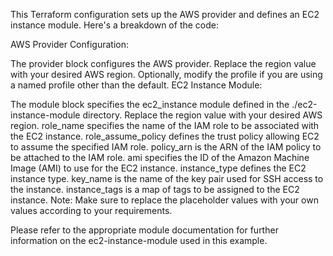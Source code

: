 This Terraform configuration sets up the AWS provider and defines an EC2 instance module. Here's a breakdown of the code:

AWS Provider Configuration:

The provider block configures the AWS provider.
Replace the region value with your desired AWS region.
Optionally, modify the profile if you are using a named profile other than the default.
EC2 Instance Module:

The module block specifies the ec2_instance module defined in the ./ec2-instance-module directory.
Replace the region value with your desired AWS region.
role_name specifies the name of the IAM role to be associated with the EC2 instance.
role_assume_policy defines the trust policy allowing EC2 to assume the specified IAM role.
policy_arn is the ARN of the IAM policy to be attached to the IAM role.
ami specifies the ID of the Amazon Machine Image (AMI) to use for the EC2 instance.
instance_type defines the EC2 instance type.
key_name is the name of the key pair used for SSH access to the instance.
instance_tags is a map of tags to be assigned to the EC2 instance.
Note: Make sure to replace the placeholder values with your own values according to your requirements.

Please refer to the appropriate module documentation for further information on the ec2-instance-module used in this example.

